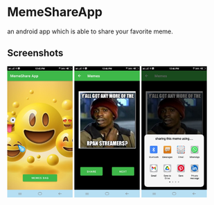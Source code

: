 # MemeShareApp
an android app which is able to share your favorite meme.
## Screenshots
<img src="https://github.com/MDSUHAIL786/MemeShareApp/blob/master/screenshots/Screenshot_20210714_124532.jpg" width="30%">
<img src="https://github.com/MDSUHAIL786/MemeShareApp/blob/master/screenshots/Screenshot_20210714_124633.jpg" width="30%">
<img src="https://github.com/MDSUHAIL786/MemeShareApp/blob/master/screenshots/Screenshot_20210714_124640.jpg" width="30%">


